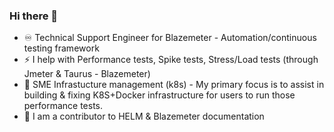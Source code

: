 ### Hi there 👋

<!--
**ImMnan/immnan** is a ✨ _special_ ✨ repository because its `README.md` (this file) appears on your GitHub profile.

Here are some ideas to get you started:
⚡ 
- 🔭 I’m currently working on ...
- 🌱 I’m currently learning ...
- 👯 I’m looking to collaborate on ...
- 🤔 I’m looking for help with ...
- 💬 Ask me about ...
- 📫 How to reach me: ...
- 😄 Pronouns: ...
-  Fun fact: ...
-->
- ♾️ Technical Support Engineer for Blazemeter - Automation/continuous testing framework
- ⚡ I help with Performance tests, Spike tests, Stress/Load tests (through Jmeter & Taurus - Blazemeter) 
- 🚀 SME Infrastucture management (k8s) - My primary focus is to assist in building & fixing K8S+Docker infrastructure for users to run those performance tests.
- 🌱 I am a contributor to HELM & Blazemeter documentation
